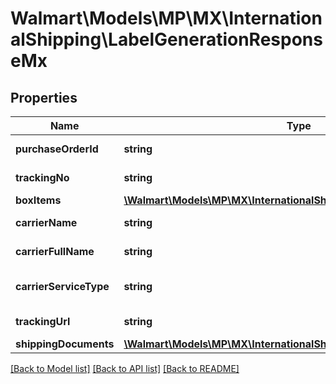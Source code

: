 # Walmart\Models\MP\MX\InternationalShipping\LabelGenerationResponseMx

## Properties

Name | Type | Description | Notes
------------ | ------------- | ------------- | -------------
**purchaseOrderId** | **string** | Purchase Order Id | [optional]
**trackingNo** | **string** | Tracking Number | [optional]
**boxItems** | [**\Walmart\Models\MP\MX\InternationalShipping\MXBoxItemResponse[]**](MXBoxItemResponse.md) | Box Items | [optional]
**carrierName** | **string** | Carrier Short Name | [optional]
**carrierFullName** | **string** | Carrier Full Name | [optional]
**carrierServiceType** | **string** | Carrier Service Type | [optional]
**trackingUrl** | **string** | Tracking URL | [optional]
**shippingDocuments** | [**\Walmart\Models\MP\MX\InternationalShipping\ShippingDocument**](ShippingDocument.md) |  | [optional]


[[Back to Model list]](./) [[Back to API list]](../../../../../README.md#supported-apis) [[Back to README]](../../../../../README.md)
